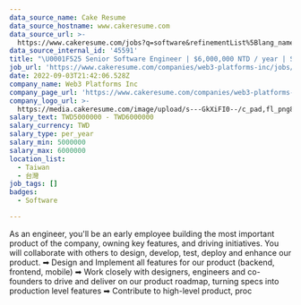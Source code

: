 ```yaml
---
data_source_name: Cake Resume
data_source_hostname: www.cakeresume.com
data_source_url: >-
  https://www.cakeresume.com/jobs?q=software&refinementList%5Blang_name%5D%5B0%5D=English&refinementList%5Bsalary_type%5D=per_year&range%5Bsalary_range%5D%5Bmin%5D=1000000&page=2
data_source_internal_id: '45591'
title: "\U0001F525 Senior Software Engineer | $6,000,000 NTD / year | Silicon Valley Startup"
job_url: 'https://www.cakeresume.com/companies/web3-platforms-inc/jobs/dcbd9e'
date: 2022-09-03T21:42:06.528Z
company_name: Web3 Platforms Inc
company_page_url: 'https://www.cakeresume.com/companies/web3-platforms-inc'
company_logo_url: >-
  https://media.cakeresume.com/image/upload/s---GkXiFI0--/c_pad,fl_png8,h_200,w_200/v1666507635/lgwye4znpg6zfvqumnzy.png
salary_text: TWD5000000 - TWD6000000
salary_currency: TWD
salary_type: per_year
salary_min: 5000000
salary_max: 6000000
location_list:
  - Taiwan
  - 台灣
job_tags: []
badges:
  - Software

---
```


As an engineer, you'll be an early employee building the most important product of the company, owning key features, and driving initiatives. You will collaborate with others to design, develop, test, deploy and enhance our product. ➡ Design and Implement all features for our product (backend, frontend, mobile) ➡ Work closely with designers, engineers and co-founders to drive and deliver on our product roadmap, turning specs into production level features ➡ Contribute to high-level product, proc